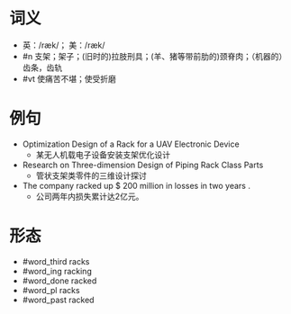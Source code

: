 # 词义
- 英：/ræk/； 美：/ræk/
- #n 支架；架子；(旧时的)拉肢刑具；(羊、猪等带前肋的)颈脊肉；（机器的）齿条，齿轨
- #vt 使痛苦不堪；使受折磨
# 例句
- Optimization Design of a Rack for a UAV Electronic Device
	- 某无人机载电子设备安装支架优化设计
- Research on Three-dimension Design of Piping Rack Class Parts
	- 管状支架类零件的三维设计探讨
- The company racked up $ 200 million in losses in two years .
	- 公司两年内损失累计达2亿元。
# 形态
- #word_third racks
- #word_ing racking
- #word_done racked
- #word_pl racks
- #word_past racked
